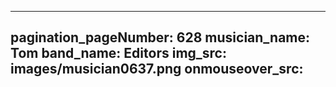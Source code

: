 ------
pagination_pageNumber: 628
musician_name: Tom
band_name: Editors
img_src: images/musician0637.png
onmouseover_src: 
------